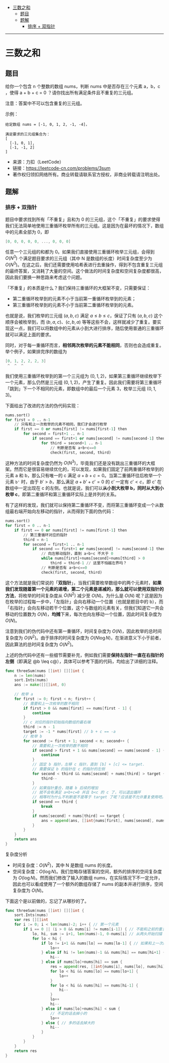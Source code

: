- [三数之和](#三数之和)
  - [题目](#题目)
  - [题解](#题解)
    - [排序 + 双指针](#排序--双指针)



------------------------------

# 三数之和

## 题目

给你一个包含 n 个整数的数组 nums，判断 nums 中是否存在三个元素 a，b，c ，使得 a + b + c = 0 ？请你找出所有满足条件且不重复的三元组。

注意：答案中不可以包含重复的三元组。

示例：

```
给定数组 nums = [-1, 0, 1, 2, -1, -4]，

满足要求的三元组集合为：
[
  [-1, 0, 1],
  [-1, -1, 2]
]
```

- 来源：力扣（LeetCode）
- 链接：https://leetcode-cn.com/problems/3sum
- 著作权归领扣网络所有。商业转载请联系官方授权，非商业转载请注明出处。

## 题解

### 排序 + 双指针

题目中要求找到所有「不重复」且和为 0 的三元组，这个「不重复」的要求使得我们无法简单地使用三重循环枚举所有的三元组。这是因为在最坏的情况下，数组中的元素全部为 0，即

```go
[0, 0, 0, 0, 0, ..., 0, 0, 0]
```

任意一个三元组的和都为 0。如果我们直接使用三重循环枚举三元组，会得到 $O(N^3)$ 个满足题目要求的三元组（其中 N 是数组的长度）时间复杂度至少为 $O(N^3)$。在这之后，我们还需要使用哈希表进行去重操作，得到不包含重复三元组的最终答案，又消耗了大量的空间。这个做法的时间复杂度和空间复杂度都很高，因此我们要换一种思路来考虑这个问题。

「不重复」的本质是什么？我们保持三重循环的大框架不变，只需要保证：

- 第二重循环枚举到的元素不小于当前第一重循环枚举到的元素；
- 第三重循环枚举到的元素不小于当前第二重循环枚举到的元素。

也就是说，我们枚举的三元组 $(a, b, c)$ 满足 $a \leq b \leq c$，保证了只有 $(a, b, c)$ 这个顺序会被枚举到，而 $(b, a, c)$、$(c, b, a)$ 等等这些不会，这样就减少了重复。要实现这一点，我们可以将数组中的元素从小到大进行排序，随后使用普通的三重循环就可以满足上面的要求。

同时，对于每一重循环而言，**相邻两次枚举的元素不能相同**，否则也会造成重复。举个例子，如果排完序的数组为

```go
[0, 1, 2, 2, 2, 3]
 ^  ^  ^
```

我们使用三重循环枚举到的第一个三元组为 $(0, 1, 2)$，如果第三重循环继续枚举下一个元素，那么仍然是三元组 $(0, 1, 2)$，产生了重复。因此我们需要将第三重循环「跳到」下一个不相同的元素，即数组中的最后一个元素 3，枚举三元组 $(0, 1, 3)$。

下面给出了改进的方法的伪代码实现：

```py
nums.sort()
for first = 0 .. n-1
    // 只有和上一次枚举的元素不相同，我们才会进行枚举
    if first == 0 or nums[first] != nums[first-1] then
        for second = first+1 .. n-1
            if second == first+1 or nums[second] != nums[second-1] then
                for third = second+1 .. n-1
                    // 判断是否有 a+b+c==0
                    check(first, second, third)
```

这种方法的时间复杂度仍然为 $O(N^3)$，毕竟我们还是没有跳出三重循环的大框架。然而它是很容易继续优化的，可以发现，如果我们固定了前两重循环枚举到的元素 a 和 b，那么只有唯一的 c 满足 $a+b+c=0$。当第二重循环往后枚举一个元素 `b'` 时，由于 $b' > b$，那么满足 $a+b'+c'=0$ 的 c′ 一定有 $c' < c$，即 c' 在数组中一定出现在 c 的左侧。也就是说，我们可以**从小到大枚举 b，同时从大到小枚举 c**，即第二重循环和第三重循环实际上是并列的关系。

有了这样的发现，我们就可以保持第二重循环不变，而将第三重循环变成一个从数组最右端开始向左移动的指针，从而得到下面的伪代码：

```py
nums.sort()
for first = 0 .. n-1
    if first == 0 or nums[first] != nums[first-1] then
        // 第三重循环对应的指针
        third = n-1
        for second = first+1 .. n-1
            if second == first+1 or nums[second] != nums[second-1] then
                // 向左移动指针，直到 a+b+c 不大于 0
                while nums[first]+nums[second]+nums[third] > 0
                    third = third-1 // 这里不怕越左界吗？
                // 判断是否有 a+b+c==0
                check(first, second, third)
```

这个方法就是我们常说的「**双指针**」，当我们需要枚举数组中的两个元素时，**如果我们发现随着第一个元素的递增，第二个元素是递减的，那么就可以使用双指针的方法**，将枚举的时间复杂度从 $O(N^2)$ 减少至 $O(N)$。为什么是 $O(N)$ 呢？这是因为在枚举的过程每一步中，「左指针」会向右移动一个位置（也就是题目中的 b），而「右指针」会向左移动若干个位置，这个与数组的元素有关，但我们知道它一共会移动的位置数为 $O(N)$，**均摊**下来，每次也向左移动一个位置，因此时间复杂度为 $O(N)$。

注意到我们的伪代码中还有第一重循环，时间复杂度为 $O(N)$，因此枚举的总时间复杂度为 $O(N^2)$。由于排序的时间复杂度为 $O(N \log N)$，在渐进意义下小于前者，因此算法的总时间复杂度为 $O(N^2)$。

上述的伪代码中还有一些细节需要补充，例如我们需要**保持左指针一直在右指针的左侧**（即满足 @b \leq c@），具体可以参考下面的代码，均给出了详细的注释。

```go
func threeSum(nums []int) [][]int {
    n := len(nums)
    sort.Ints(nums)
    ans := make([][]int, 0)
 
    // 枚举 a
    for first := 0; first < n; first++ {
        // 需要和上一次枚举的数不相同
        if first > 0 && nums[first] == nums[first - 1] {
            continue
        }
        // c 对应的指针初始指向数组的最右端
        third := n - 1
        target := -1 * nums[first] // b + c == -a
        // 枚举 b
        for second := first + 1; second < n; second++ {
            // 需要和上一次枚举的数不相同
            if second > first + 1 && nums[second] == nums[second - 1] {
                continue
            }
            // 固定 b 指针，左移 c 指针，直到 [b] + [c] <= target.
            // 需要保证 b 的指针在 c 的指针的左侧
            for second < third && nums[second] + nums[third] > target {
                third--
            }
            // 如果指针重合，随着 b 后续的增加
            // 就不会有满足 a+b+c=0 并且 b<c 的 c 了，可以退出循环
            // 相等时为什么不判断是不是等于 target 了呢？应该是不允许重复使用吧。
            if second == third {
                break
            }
            if nums[second] + nums[third] == target {
                ans = append(ans, []int{nums[first], nums[second], nums[third]})
            }
        }
    }
    return ans
}
```

复杂度分析

- 时间复杂度：$O(N^2)$，其中 N 是数组 nums 的长度。
- 空间复杂度：$O(\log N)$。我们忽略存储答案的空间，额外的排序的空间复杂度为 $O(\log N)$。然而我们修改了输入的数组 nums，在实际情况下不一定允许，因此也可以看成使用了一个额外的数组存储了 nums 的副本并进行排序，空间复杂度为 $O(N)$。


下面这个是以前做的，忘记了从哪抄的了。

```go
func threeSum(nums []int) [][]int {
	sort.Ints(nums)
	var res [][]int
	for i := 0; i < len(nums)-2; i++ { // 第一个元素
		if i == 0 || (i > 0 && nums[i] != nums[i-1]) { // 不能和之前的重复
			lo, hi, sum := i+1, len(nums)-1, 0-nums[i] // 从两头开始扫描
			for lo < hi {
				if lo != i+1 && nums[lo] == nums[lo-1] { // 如果和上一次的相同就过滤掉
					lo++
				} else if hi != len(nums)-1 && nums[hi] == nums[hi+1] { // 如果和上一次的相同就过滤掉
					hi--
				} else if nums[lo]+nums[hi] == sum {
					res = append(res, []int{nums[i], nums[lo], nums[hi]})
					for lo < hi && nums[lo] == nums[lo+1] {
						lo++
					}
					for lo < hi && nums[hi] == nums[hi-1] {
						hi--
					}
					lo++
					hi--
				} else if nums[lo]+nums[hi] < sum {
					// 不足的话去掉小的
					lo++
				} else { // 多的话去掉大的
					hi--
				}
			}
		}
	}
	return res
}
```